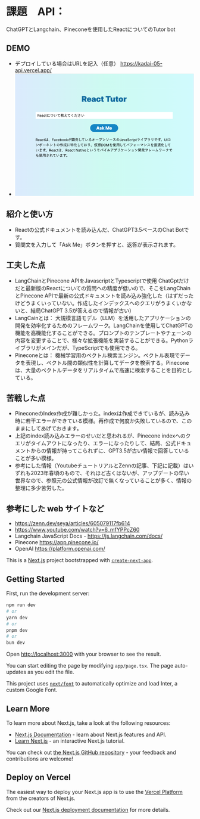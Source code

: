 # 課題　API：
ChatGPTとLangchain、Pineconeを使用したReactについてのTutor bot

## DEMO

  - デプロイしている場合はURLを記入（任意）
    https://kadai-05-api.vercel.app/
  - ![使用例](/capimg/Screenshot%202023-12-02%20at%209.26.35.png)

## 紹介と使い方

  - Reactの公式ドキュメントを読み込んだ、ChatGPT3.5ベースのChat Botです。
  - 質問文を入力して「Ask Me」ボタンを押すと、返答が表示されます。
  

## 工夫した点

  - LangChainとPinecone APIをJavascriptとTypescriptで使用
   ChatGptだけだと最新版のReactについての質問への精度が低いので、そこをLangChainとPinecone APIで最新の公式ドキュメントを読み込み強化した（はずだったけどうまくいっていない。作成したインデックスへのクエリがうまくいかないと、結局ChatGPT 3.5が答えるので情報が古い）
  - LangCainとは： 大規模言語モデル（LLM）を活用したアプリケーションの開発を効率化するためのフレームワーク。LangChainを使用してChatGPTの機能を高機能化することができる。プロンプトのテンプレートやチェーンの内容を変更することで、様々な拡張機能を実装することができる。Pythonライブラリがメインだが、TypeScriptでも使用できる。
  - Pineconeとは： 機械学習用のベクトル検索エンジン。ベクトル表現でデータを表現し、ベクトル間の類似性を計算してデータを検索する。Pinecone は、大量のベクトルデータをリアルタイムで高速に検索することを目的としている。
  

## 苦戦した点

  - PineconeのIndex作成が難しかった。indexは作成できているが、読み込み時に若干エラーができている模様。再作成で何度か失敗しているので、このままにしてあげておきます。
  - 上記のindex読み込みエラーのせいだと思われるが、Pinecone indexへのクエリがタイムアウトになったり、エラーになったりして、結局、公式ドキュメントからの情報が持ってこられずに、GPT3.5が古い情報で回答していることが多い模様。
  - 参考にした情報（YoutubeチュートリアルとZennの記事、下記に記載）はいずれも2023年春頃のもので、それほど古くはないが、アップデートの早い世界なので、参照元の公式情報が改訂で無くなっていることが多く、情報の整理に多少苦労した。
 

## 参考にした web サイトなど

  - https://zenn.dev/seya/articles/605079117fb614
  - https://www.youtube.com/watch?v=6_mfYPPcZ60
  - Langchain JavaScript Docs - https://js.langchain.com/docs/
  - Pinecone  https://app.pinecone.io/
  - OpenAI https://platform.openai.com/


This is a [Next.js](https://nextjs.org/) project bootstrapped with [`create-next-app`](https://github.com/vercel/next.js/tree/canary/packages/create-next-app).

## Getting Started

First, run the development server:

```bash
npm run dev
# or
yarn dev
# or
pnpm dev
# or
bun dev
```

Open [http://localhost:3000](http://localhost:3000) with your browser to see the result.

You can start editing the page by modifying `app/page.tsx`. The page auto-updates as you edit the file.

This project uses [`next/font`](https://nextjs.org/docs/basic-features/font-optimization) to automatically optimize and load Inter, a custom Google Font.

## Learn More

To learn more about Next.js, take a look at the following resources:

- [Next.js Documentation](https://nextjs.org/docs) - learn about Next.js features and API.
- [Learn Next.js](https://nextjs.org/learn) - an interactive Next.js tutorial.

You can check out [the Next.js GitHub repository](https://github.com/vercel/next.js/) - your feedback and contributions are welcome!

## Deploy on Vercel

The easiest way to deploy your Next.js app is to use the [Vercel Platform](https://vercel.com/new?utm_medium=default-template&filter=next.js&utm_source=create-next-app&utm_campaign=create-next-app-readme) from the creators of Next.js.

Check out our [Next.js deployment documentation](https://nextjs.org/docs/deployment) for more details.
